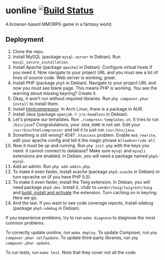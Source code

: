 uonline [![Build Status](https://travis-ci.org/uonline/uonline.png?branch=master)](https://travis-ci.org/uonline/uonline)
=======

A browser-based MMORPG game in a fantasy world.


Deployment
----------

1. Clone the repo.
2. Install MySQL (package `mysql-server` in Debian). Run `mysql_secure_installation`.
3. Install Apache (package `apache2` in Debian). Configure virtual hosts if you need it. Now navigate to your project URL and you must see a lot of lines of source code. Web server is working, great.
4. Install PHP (package `php5` in Debian). Navigate to your project URL and now you must see blank page. This means PHP is working. You see the warning about missing keyring? Create it.
5. Okay, it won't run without required libraries. Run `php composer.phar install` to install them.
6. Install [htmlcompressor](http://code.google.com/p/htmlcompressor/). In Arch Linux, there is a package in AUR.
7. Install Java (package `openjdk-7-jre-headless` in Debian).
8. Let's prepare our templates. Run `./compress-templates.sh`. It tries to run `/bin/java`? Congratulations, your `JAVA_HOME` is not set. Edit your `/usr/bin/htmlcompressor` and tell it to just run `/usr/bin/java`.
9. Something is still wrong? 404? `.htaccess` problem. Enable `mod_rewrite`, edit your apache config and tell it the magic phrase `AllowOverride All`.
10. Now it must be up and running. Run `php init.php` with the keys you need. It cannot connect to database? Make sure `mysql` and `mysqli` extensions are enabled. In Debian, you will need a package named `php5-mysql`.
12. Add an admin. Run `php add-admin.php`.
13. To make it even faster, install xcache (package `php5-xcache` in Debian) or turn opcache on (if you have PHP 5.5).
13. To make it _even_ faster, install the Twig extension. In Debian, you will need package `php5-dev`. Install it, chdir to `vendor/twig/twig/ext/twig` and [build, install and activate](http://twig.sensiolabs.org/doc/intro.html#installing-the-c-extension) the extension. Turn caching on in keyring. Here we go.
14. And the last. If you want to see code coverage reports, install xdebug (package `php5-xdebug` in Debian).

If you experience problems, try to run `make diagnose` to diagnose the most common problems.

To correctly update uonline, run `make deploy`. To update Composer, run `php composer.phar selfupdate`. To update third-party libraries, run `php composer.phar update`.

To run tests, run `make test`. Note that they cover not all the code.
